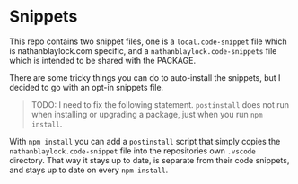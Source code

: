 # Snippets

This repo contains two snippet files, one is a `local.code-snippet` file which is nathanblaylock.com specific, and a `nathanblaylock.code-snippets` file which is intended to be shared with the PACKAGE.

There are some tricky things you can do to auto-install the snippets, but I decided to go with an opt-in snippets file.

> TODO: 
> I need to fix the following statement. `postinstall` does not run when installing or upgrading a package, just when you run `npm install`.

With `npm install` you can add a `postinstall` script that simply copies the `nathanblaylock.code-snippet` file into the repositories own `.vscode` directory. That way it stays up to date, is separate from their code snippets, and stays up to date on every `npm install`.